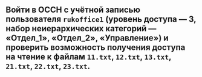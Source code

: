 ## Войти в ОССН с учётной записью пользователя `rukoffice1` (уровень доступа — 3, набор неиерархических категорий — «Отдел_1», «Отдел_2», «Управление») и проверить возможность получения доступа на чтение к файлам `11.txt`, `12.txt`, `13.txt`, `21.txt`, `22.txt`, `23.txt`.

